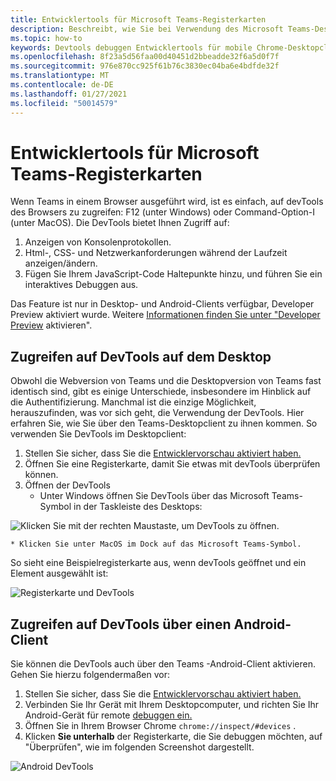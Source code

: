 ```yaml
---
title: Entwicklertools für Microsoft Teams-Registerkarten
description: Beschreibt, wie Sie bei Verwendung des Microsoft Teams-Desktopclients zu den DevTools kommen
ms.topic: how-to
keywords: Devtools debuggen Entwicklertools für mobile Chrome-Desktopclients
ms.openlocfilehash: 8f23a5d56faa00d40451d2bbeadde32f6a5d0f7f
ms.sourcegitcommit: 976e870cc925f61b76c3830ec04ba6e4bdfde32f
ms.translationtype: MT
ms.contentlocale: de-DE
ms.lasthandoff: 01/27/2021
ms.locfileid: "50014579"
---
```

# <a name="devtools-for-microsoft-teams-tabs"></a>Entwicklertools für Microsoft Teams-Registerkarten

Wenn Teams in einem Browser ausgeführt wird, ist es einfach, auf devTools des Browsers zu zugreifen: F12 (unter Windows) oder Command-Option-I (unter MacOS). Die DevTools bietet Ihnen Zugriff auf:

1. Anzeigen von Konsolenprotokollen.
1. Html-, CSS- und Netzwerkanforderungen während der Laufzeit anzeigen/ändern.
1. Fügen Sie Ihrem JavaScript-Code Haltepunkte hinzu, und führen Sie ein interaktives Debuggen aus.

Das Feature ist nur in Desktop- und Android-Clients verfügbar, Developer Preview aktiviert wurde. Weitere [Informationen finden Sie unter "Developer Preview](~/resources/dev-preview/developer-preview-intro.md) aktivieren".

## <a name="accessing-devtools-in-the-desktop"></a>Zugreifen auf DevTools auf dem Desktop

Obwohl die Webversion von Teams und die Desktopversion von Teams fast identisch sind, gibt es einige Unterschiede, insbesondere im Hinblick auf die Authentifizierung. Manchmal ist die einzige Möglichkeit, herauszufinden, was vor sich geht, die Verwendung der DevTools. Hier erfahren Sie, wie Sie über den Teams-Desktopclient zu ihnen kommen. So verwenden Sie DevTools im Desktopclient:

1. Stellen Sie sicher, dass Sie die [Entwicklervorschau aktiviert haben.](~/resources/dev-preview/developer-preview-intro.md)
1. Öffnen Sie eine Registerkarte, damit Sie etwas mit devTools überprüfen können.
1. Öffnen der DevTools
    * Unter Windows öffnen Sie DevTools über das Microsoft Teams-Symbol in der Taskleiste des Desktops:

  ![Klicken Sie mit der rechten Maustaste, um DevTools zu öffnen.](~/assets/images/dev-preview/devtools-right-click.png)

    * Klicken Sie unter MacOS im Dock auf das Microsoft Teams-Symbol.

So sieht eine Beispielregisterkarte aus, wenn devTools geöffnet und ein Element ausgewählt ist:

![Registerkarte und DevTools](~/assets/images/dev-preview/tab-and-devtools.png)

## <a name="accessing-devtools-from-an-android-client"></a>Zugreifen auf DevTools über einen Android-Client

Sie können die DevTools auch über den Teams -Android-Client aktivieren. Gehen Sie hierzu folgendermaßen vor:

1. Stellen Sie sicher, dass Sie die [Entwicklervorschau aktiviert haben.](~/resources/dev-preview/developer-preview-intro.md)
1. Verbinden Sie Ihr Gerät mit Ihrem Desktopcomputer, und richten Sie Ihr Android-Gerät für remote [debuggen ein.](https://developers.google.com/web/tools/chrome-devtools/remote-debugging/)
1. Öffnen Sie in Ihrem Browser Chrome `chrome://inspect/#devices` .
1. Klicken **Sie unterhalb** der Registerkarte, die Sie debuggen möchten, auf "Überprüfen", wie im folgenden Screenshot dargestellt.

![Android DevTools](~/assets/images/android-devtools.png)
